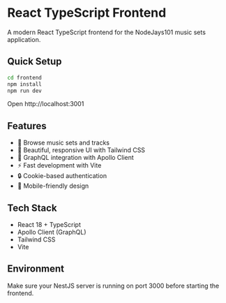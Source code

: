 # React TypeScript Frontend

A modern React TypeScript frontend for the NodeJays101 music sets application.

## Quick Setup

```bash
cd frontend
npm install
npm run dev
```

Open http://localhost:3001

## Features

- 🎵 Browse music sets and tracks
- 🎨 Beautiful, responsive UI with Tailwind CSS
- 🔗 GraphQL integration with Apollo Client
- ⚡ Fast development with Vite
- 🔒 Cookie-based authentication
- 📱 Mobile-friendly design

## Tech Stack

- React 18 + TypeScript
- Apollo Client (GraphQL)
- Tailwind CSS
- Vite

## Environment

Make sure your NestJS server is running on port 3000 before starting the frontend.
